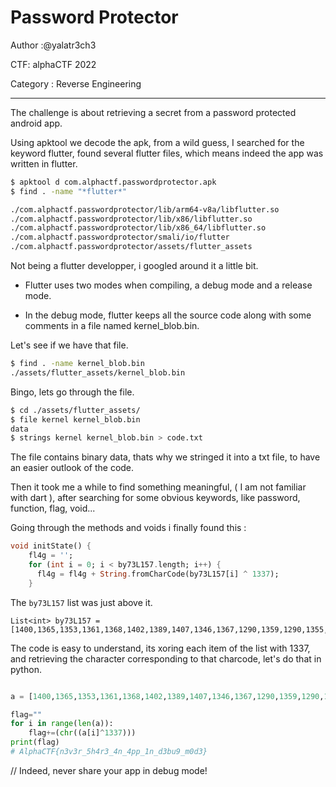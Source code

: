 # Password Protector

Author :@yalatr3ch3

CTF: alphaCTF 2022

Category : Reverse Engineering

---
The challenge is about retrieving a secret from a password protected android app.

Using apktool we decode the apk, from a wild guess, I searched for the keyword flutter, found several flutter files, which means indeed the app was written in flutter.



```bash
$ apktool d com.alphactf.passwordprotector.apk
$ find . -name "*flutter*"

./com.alphactf.passwordprotector/lib/arm64-v8a/libflutter.so
./com.alphactf.passwordprotector/lib/x86/libflutter.so
./com.alphactf.passwordprotector/lib/x86_64/libflutter.so
./com.alphactf.passwordprotector/smali/io/flutter
./com.alphactf.passwordprotector/assets/flutter_assets

```

Not being a flutter developper, i googled around it a little bit.

* Flutter uses two modes when compiling, a debug mode and a release mode.

* In the debug mode, flutter keeps all the source code along with some comments in a file named kernel_blob.bin.

Let's see if we have that file.

```bash
$ find . -name kernel_blob.bin
./assets/flutter_assets/kernel_blob.bin
```

Bingo, lets go through the file.

```bash
$ cd ./assets/flutter_assets/
$ file kernel kernel_blob.bin
data
$ strings kernel kernel_blob.bin > code.txt
```

The file contains binary data, thats why we stringed it into a txt file, to have an easier outlook of the code.

Then it took me a while to find something meaningful, ( I am not familiar with dart ), after searching for some obvious keywords, like password, function, flag, void...

Going through the methods and voids i finally found this :

```dart
void initState() {
    fl4g = '';
    for (int i = 0; i < by73L157.length; i++) {
      fl4g = fl4g + String.fromCharCode(by73L157[i] ^ 1337);
    }
```

The `by73L157` list was just above it.

``` 
List<int> by73L157 = [1400,1365,1353,1361,1368,1402,1389,1407,1346,1367,1290,1359,1290,1355,1382,1292,1361,1293,1355,1290,1382,1293,1367,1382,1293,1353,1353,1382,1288,1367,1382,1373,1290,1371,1356,1280,1382,1364,1289,1373,1290,1348];
```

The code is easy to understand, its xoring each item of the list with 1337, and retrieving the character corresponding to that charcode, let's do that in python.

```python

a = [1400,1365,1353,1361,1368,1402,1389,1407,1346,1367,1290,1359,1290,1355,1382,1292,1361,1293,1355,1290,1382,1293,1367,1382,1293,1353,1353,1382,1288,1367,1382,1373,1290,1371,1356,1280,1382,1364,1289,1373,1290,1348];

flag=""
for i in range(len(a)):
    flag+=(chr((a[i]^1337))) 
print(flag)
# AlphaCTF{n3v3r_5h4r3_4n_4pp_1n_d3bu9_m0d3}

```

// Indeed, never share your app in debug mode!


